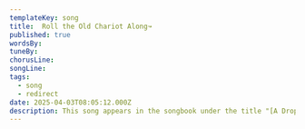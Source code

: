 ```yaml
---
templateKey: song
title:  Roll the Old Chariot Along↝
published: true
wordsBy: 
tuneBy: 
chorusLine: 
songLine: 
tags:
  - song
  - redirect
date: 2025-04-03T08:05:12.000Z
description: This song appears in the songbook under the title "[A Drop of Nelson's Blood](https://www.auntieshanty.org/songs/a-drop-of-nelsons-blood/)"
---
```


